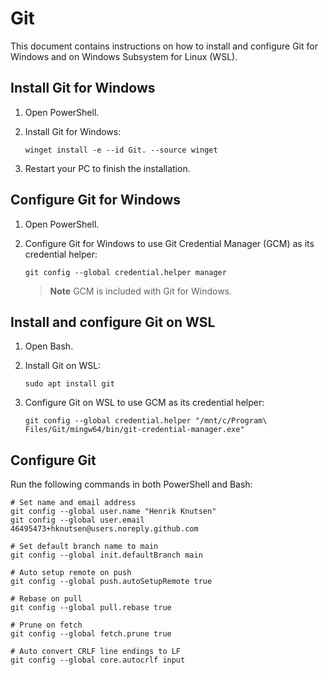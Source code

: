 # Git

This document contains instructions on how to install and configure Git for Windows and on Windows Subsystem for Linux (WSL).

## Install Git for Windows

1. Open PowerShell.

1. Install Git for Windows:

   ```shell
   winget install -e --id Git. --source winget
   ```

1. Restart your PC to finish the installation.

## Configure Git for Windows

1. Open PowerShell.

1. Configure Git for Windows to use Git Credential Manager (GCM) as its credential helper:

   ```shell
   git config --global credential.helper manager
   ```

   > **Note** GCM is included with Git for Windows.

## Install and configure Git on WSL

1. Open Bash.

1. Install Git on WSL:

   ```shell
   sudo apt install git
   ```

1. Configure Git on WSL to use GCM as its credential helper:

   ```shell
   git config --global credential.helper "/mnt/c/Program\ Files/Git/mingw64/bin/git-credential-manager.exe"
   ```

## Configure Git

Run the following commands in both PowerShell and Bash:

```shell
# Set name and email address
git config --global user.name "Henrik Knutsen"
git config --global user.email 46495473+hknutsen@users.noreply.github.com

# Set default branch name to main
git config --global init.defaultBranch main

# Auto setup remote on push
git config --global push.autoSetupRemote true

# Rebase on pull
git config --global pull.rebase true

# Prune on fetch
git config --global fetch.prune true

# Auto convert CRLF line endings to LF
git config --global core.autocrlf input
```
